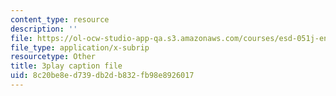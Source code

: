 ```yaml
---
content_type: resource
description: ''
file: https://ol-ocw-studio-app-qa.s3.amazonaws.com/courses/esd-051j-engineering-innovation-and-design-fall-2012/8c20be8ed739db2db832fb98e8926017_KPWMFrMA52Y.srt
file_type: application/x-subrip
resourcetype: Other
title: 3play caption file
uid: 8c20be8e-d739-db2d-b832-fb98e8926017
---
```

